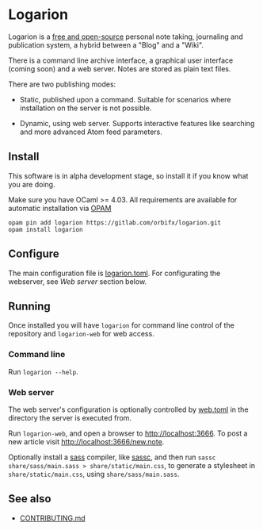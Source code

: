 # Logarion

Logarion is a [free and open-source](https://joinup.ec.europa.eu/software/page/eupl) personal note taking, journaling and publication system, a hybrid between a "Blog" and a "Wiki".

There is a command line archive interface, a graphical user interface (coming soon) and a web server.
Notes are stored as plain text files.

There are two publishing modes:

- Static, published upon a command.
  Suitable for scenarios where installation on the server is not possible.

- Dynamic, using web server. 
  Supports interactive features like searching and more advanced Atom feed parameters.

## Install

This software is in alpha development stage, so install it if you know what you are doing.

Make sure you have OCaml >= 4.03.
All requirements are available for automatic installation via [OPAM](https://opam.ocaml.org/)

	opam pin add logarion https://gitlab.com/orbifx/logarion.git
	opam install logarion

## Configure

The main configuration file is [logarion.toml](logarion.toml).
For configurating the webserver, see _Web server_ section below.

## Running

Once installed you will have `logarion` for command line control of the repository and `logarion-web` for web access.

### Command line

Run `logarion --help`.

### Web server

The web server's configuration is optionally controlled by [web.toml](web.toml) in the directory the server is executed from.

Run `logarion-web`, and open a browser to <http://localhost:3666>.
To post a new article visit <http://localhost:3666/new.note>.

Optionally install a [sass](http://sass-lang.com/) compiler, like [sassc](http://sass-lang.com/libsass#sassc), and then run `sassc share/sass/main.sass > share/static/main.css`, to generate a stylesheet in `share/static/main.css`, using `share/sass/main.sass`.

## See also

- [CONTRIBUTING.md](CONTRIBUTING.md)
